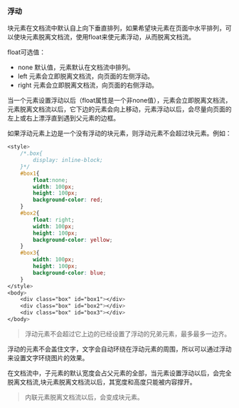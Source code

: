 ### 浮动
块元素在文档流中默认自上向下垂直排列，如果希望块元素在页面中水平排列，可以使块元素脱离文档流，使用float来使元素浮动，从而脱离文档流。

float可选值：
- none 默认值，元素默认在文档流中排列。
- left 元素会立即脱离文档流，向页面的左侧浮动。
- right 元素会立即脱离文档流，向页面的右侧浮动。

当一个元素设置浮动以后（float属性是一个非none值），元素会立即脱离文档流，元素脱离文档流以后，它下边的元素会向上移动，元素浮动以后，会尽量向页面的左上或右上漂浮直到遇到父元素的边框。

如果浮动元素上边是一个没有浮动的块元素，则浮动元素不会超过块元素。例如：
```css
<style>
    /*.box{
        display: inline-block;
    }*/
    #box1{
        float:none;
        width: 100px;
        height: 100px;
        background-color: red;
    }
    #box2{
        float: right;
        width: 100px;
        height: 100px;
        background-color: yellow;
    }
    #box3{
        width: 100px;
        height: 100px;
        background-color: blue;
    }
</style>
<body>
    <div class="box" id="box1"></div>
    <div class="box" id="box2"></div>
    <div class="box" id="box3"></div>
</body>
```
>浮动元素不会超过它上边的已经设置了浮动的兄弟元素，最多最多一边齐。

浮动的元素不会盖住文字，文字会自动环绕在浮动元素的周围，所以可以通过浮动来设置文字环绕图片的效果。

在文档流中，子元素的默认宽度会占父元素的全部，当元素设置浮动以后，会完全脱离文档流,块元素脱离文档流以后，其宽度和高度只能被内容撑开。

>内联元素脱离文档流以后，会变成块元素。